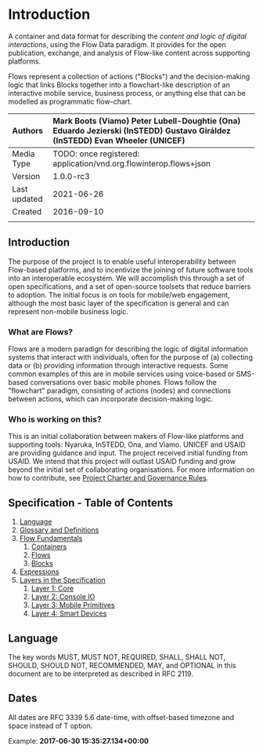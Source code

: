 # Introduction

A container and data format for describing the _content and logic of digital interactions_, using the Flow Data paradigm. It provides for the open publication, exchange, and analysis of Flow-like content across supporting platforms.

Flows represent a collection of actions \("Blocks"\) and the decision-making logic that links Blocks together into a flowchart-like description of an interactive mobile service, business process, or anything else that can be modelled as programmatic flow-chart.

| Authors | Mark Boots \(Viamo\)  Peter Lubell-Doughtie \(Ona\)  Eduardo Jezierski \(InSTEDD\)  Gustavo Giráldez \(InSTEDD\)  Evan Wheeler \(UNICEF\) |
| :--- | :--- |
| Media Type | TODO: once registered: application/vnd.org.flowinterop.flows+json |
| Version | 1.0.0-rc3 |
| Last updated | 2021-06-26 |
| Created | 2016-09-10 |
|  |  |

## Introduction

The purpose of the project is to enable useful interoperability between Flow-based platforms, and to incentivize the joining of future software tools into an interoperable ecosystem. We will accomplish this through a set of open specifications, and a set of open-source toolsets that reduce barriers to adoption. The initial focus is on tools for mobile/web engagement, although the most basic layer of the specification is general and can represent non-mobile business logic.

### What are Flows?

Flows are a modern paradign for describing the logic of digital information systems that interact with individuals, often for the purpose of \(a\) collecting data or \(b\) providing information through interactive requests. Some common examples of this are in mobile services using voice-based or SMS-based conversations over basic mobile phones. Flows follow the "flowchart" paradigm, consisting of actions \(nodes\) and connections between actions, which can incorporate decision-making logic.

### Who is working on this?

This is an initial collaboration between makers of Flow-like platforms and supporting tools: Nyaruka, InSTEDD, Ona, and Viamo. UNICEF and USAID are providing guidance and input. The project received initial funding from USAID. We intend that this project will outlast USAID funding and grow beyond the initial set of collaborating organisations. For more information on how to contribute, see [Project Charter and Governance Rules](https://github.com/floip/flow-specification/tree/7a09ac6d0cd28370fd159bce33d69f61c8eb4c30/charter.md).

## Specification - Table of Contents

1. [Language](./#language)
2. [Glossary and Definitions](glossary.md)
3. [Flow Fundamentals](flows.md)
   1. [Containers](flows.md#containers)
   2. [Flows](flows.md#flows)
   3. [Blocks](flows.md#blocks)
4. [Expressions](expressions.md)
5. [Layers in the Specification](layers/)
   1. [Layer 1: Core](layers/blocks.md)
   2. [Layer 2: Console IO](layers/blocks-1.md)
   3. [Layer 3: Mobile Primitives](layers/blocks-2.md)
   4. [Layer 4: Smart Devices](layers/blocks-3.md)

## Language

The key words MUST, MUST NOT, REQUIRED, SHALL, SHALL NOT, SHOULD, SHOULD NOT, RECOMMENDED, MAY, and OPTIONAL in this document are to be interpreted as described in RFC 2119.

## Dates

All dates are RFC 3339 5.6 date-time, with offset-based timezone and space instead of T option. 

Example: **2017-06-30 15:35:27.134+00:00**

